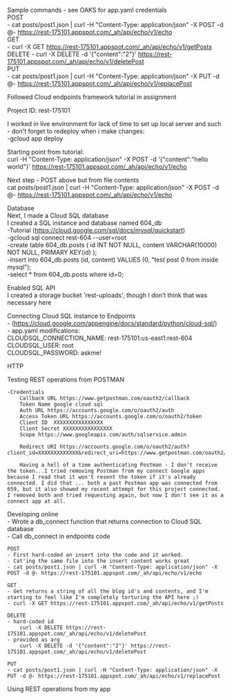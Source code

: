 Sample commands - see OAKS for app.yaml credentials  
POST  
    - cat posts/post1.json | curl -H "Content-Type: application/json" -X POST -d @- https://rest-175101.appspot.com/_ah/api/echo/v1/echo  
GET  
    - curl -X GET https://rest-175101.appspot.com/_ah/api/echo/v1/getPosts  
DELETE
    - curl -X DELETE -d '{"content":"2"}' https://rest-175101.appspot.com/_ah/api/echo/v1/deletePost  
PUT  
    - cat posts/post1.json | curl -H "Content-Type: application/json" -X PUT -d @- https://rest-175101.appspot.com/_ah/api/echo/v1/replacePost    

Followed Cloud endpoints framework tutorial in assignment

Project ID: rest-175101

I worked in live environment for lack of time to set up local server and such - don't forget to redeploy when i make changes:  
    -gcloud app deploy  

Starting point from tutorial:  
curl -H "Content-Type: application/json" -X POST -d '{"content":"hello world"}' https://rest-175101.appspot.com/_ah/api/echo/v1/echo

Next step - POST above but from file contents  
cat posts/post1.json | curl -H "Content-Type: application/json" -X POST -d @- https://rest-175101.appspot.com/_ah/api/echo/v1/echo

Database  
Next, I made a Cloud SQL database  
I created a SQL instance and database named 604_db  
 -Tutorial (https://cloud.google.com/sql/docs/mysql/quickstart)  
 -gcloud sql connect rest-604 --user=root  
 -create table 604_db.posts ( id INT NOT NULL, content VARCHAR(10000) NOT NULL, PRIMARY KEY(id) );  
 -insert into 604_db.posts (id, content) VALUES (0, "test post 0 from inside mysql");  
 -select * from 604_db.posts where id=0;  

Enabled SQL API  
I created a storage bucket 'rest-uploads', though I don’t think that was necessary here  

Connecting Cloud SQL instance to Endpoints  
    - (https://cloud.google.com/appengine/docs/standard/python/cloud-sql/)  
    - app.yaml modifications:  
         CLOUDSQL_CONNECTION_NAME: rest-175101:us-east1:rest-604  
         CLOUDSQL_USER: root  
         CLOUDSQL_PASSWORD: askme!  

HTTP

Testing REST operations from POSTMAN

    -Credentials
        Callback URL https://www.getpostman.com/oauth2/callback
        Token Name google cloud sql
        Auth URL https://accounts.google.com/o/oauth2/auth
        Access Token URL https://accounts.google.com/o/oauth2/token
        Client ID  XXXXXXXXXXXXXXXX
        Client Secret XXXXXXXXXXXXXXXX
        Scope https://www.googleapis.com/auth/sqlservice.admin
        
        Redirect URI https://accounts.google.com/o/oauth2/auth?client_id=XXXXXXXXXXXXX&redirect_uri=https://www.getpostman.com/oauth2/callback&response_type=code&scope=https://www.googleapis.com/auth/sqlservice.admin
        
        Having a hell of a time authenticating Postman - I don't receive the token...I tried removing Postman from my connect Google apps because I read that it won't resent the token if it's already connected. I did that ... both a past Postman app was connected from 659, but it also showed my recent attempt for this project connected. I removed both and tried requesting again, but now I don't see it as a connect app at all.
        
Developing online  
    - Wrote a db_connect function that returns connection to Cloud SQL database  
    - Call db_connect in endpoints code  

    POST
    - First hard-coded an insert into the code and it worked.
    - Cat'ing the same file into the insert content works great
    - cat posts/post1.json | curl -H "Content-Type: application/json" -X POST -d @- https://rest-175101.appspot.com/_ah/api/echo/v1/echo
    
    GET
    - Get returns a string of all the blog id's and contents, and I'm starting to feel like I'm completely torturing the API here ;)
    - curl -X GET https://rest-175101.appspot.com/_ah/api/echo/v1/getPosts
    
    DELETE
    - hard-coded id
        curl -X DELETE https://rest-175101.appspot.com/_ah/api/echo/v1/deletePost
    - provided as arg
        curl -X DELETE -d '{"content":"2"}' https://rest-175101.appspot.com/_ah/api/echo/v1/deletePost
    
    PUT
    - cat posts/post1.json | curl -H "Content-Type: application/json" -X PUT -d @- https://rest-175101.appspot.com/_ah/api/echo/v1/replacePost
    

    
    






Using REST operations from my app

